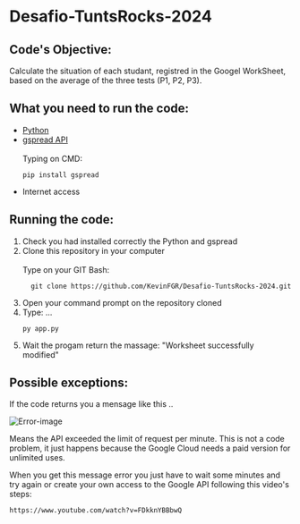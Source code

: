# Desafio-TuntsRocks-2024

## Code's Objective:

<p>Calculate the situation of each studant, registred in the Googel WorkSheet, based on the average of the three tests (P1, P2, P3).</p>

## What you need to run the code:

<ul>
  <li><a href='https://www.python.org/downloads/'>Python</a></li>
  <li><a href='https://docs.gspread.org/en/v6.0.0/'>gspread API</a></li>
  <br />Typing on CMD:
  
  ```
  pip install gspread
  ```
  
  <li>Internet access</li>
</ul>

## Running the code:

<ol>
  <li>Check you had installed correctly the Python and gspread</li>
  <li>Clone this repository in your computer</li>
  <br/> Type on your GIT Bash:
  
  ```
    git clone https://github.com/KevinFGR/Desafio-TuntsRocks-2024.git
  ```
  <li>Open your command prompt on the repository cloned</li>
  <li>Type: ...</li>

  ```
  py app.py
  ```
  <li>Wait the progam return the massage: "Worksheet successfully modified"</li>
</ol>

## Possible exceptions:
<p>If the code returns you a mensage like this ..</p>

![Error-image](https://github.com/KevinFGR/Desafio-TuntsRocks-2024/assets/109561598/4f967933-c7dc-46e1-80b2-4a1be0a1a1ee)

<p>Means the API exceeded the limit of request per minute. This is not a code problem, it just happens because the Google Cloud needs a paid version for unlimited uses.</p>
<p>When you get this message error you just have to wait some minutes and try again or create your own access to the Google API following this video's steps:</p>

```
https://www.youtube.com/watch?v=FDkknYBBbwQ
```